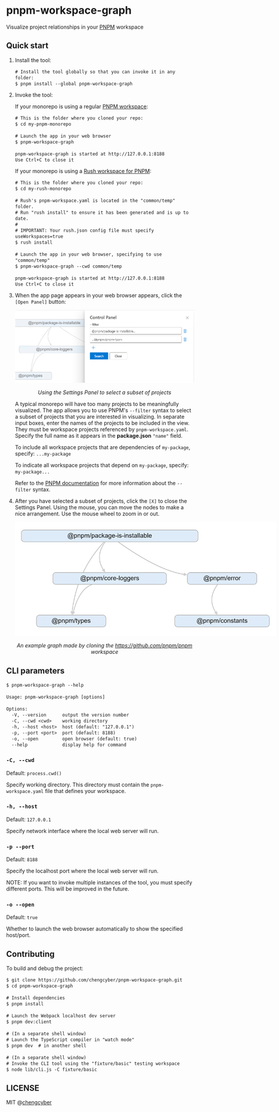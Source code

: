 # pnpm-workspace-graph

Visualize project relationships in your [PNPM](https://pnpm.io/) workspace

## Quick start

1. Install the tool:

   ```shell
   # Install the tool globally so that you can invoke it in any folder:
   $ pnpm install --global pnpm-workspace-graph
   ```

2. Invoke the tool:

   If your monorepo is using a regular [PNPM workspace](https://pnpm.io/workspaces):

   ```shell
   # This is the folder where you cloned your repo:
   $ cd my-pnpm-monorepo

   # Launch the app in your web browser
   $ pnpm-workspace-graph

   pnpm-workspace-graph is started at http://127.0.0.1:8188
   Use Ctrl+C to close it
   ```

   If your monorepo is using a [Rush workspace for PNPM](https://rushjs.io/pages/maintainer/package_managers/):

   ```shell
   # This is the folder where you cloned your repo:
   $ cd my-rush-monorepo

   # Rush's pnpm-workspace.yaml is located in the "common/temp" folder.
   # Run "rush install" to ensure it has been generated and is up to date.
   #
   # IMPORTANT: Your rush.json config file must specify useWorkspaces=true
   $ rush install

   # Launch the app in your web browser, specifying to use "common/temp"
   $ pnpm-workspace-graph --cwd common/temp

   pnpm-workspace-graph is started at http://127.0.0.1:8188
   Use Ctrl+C to close it
   ```

3. When the app page appears in your web browser appears, click the `[Open Panel]` button:

   <kbd><img src="assets/example-settings.png" alt="Settings Panel" /></kbd>
   <p align="center"><i>Using the Settings Panel to select a subset of projects</i></p>

   A typical monorepo will have too many projects to be meaningfully visualized.  The app allows you to use PNPM's `--filter` syntax to select a subset of projects that you are interested in visualizing.  In separate input boxes, enter the names of the projects to be included in the view.  They must be workspace projects referenced by `pnpm-workspace.yaml`. Specify the full name as it appears in the **package.json** `"name"` field.

   To include all workspace projects that are dependencies of `my-package`, specify: `...my-package`

   To indicate all workspace projects that depend on `my-package`, specify: `my-package...`

   Refer to the [PNPM documentation](https://pnpm.io/filtering) for more information about the `--filter` syntax.

4. After you have selected a subset of projects, click the `[X]` to close the Settings Panel.  Using the mouse, you can move the nodes to make a nice arrangement. Use the mouse wheel to zoom in or out.

   <kbd><img src="assets/example-graph.png" style="max-width: 700px;" alt="Example graph" /></kbd>
   <p align="center"><i>An example graph made by cloning the <a href="https://github.com/pnpm/pnpm">https://github.com/pnpm/pnpm</a> workspace</i></p>


## CLI parameters

```shell
$ pnpm-workspace-graph --help

Usage: pnpm-workspace-graph [options]

Options:
  -V, --version      output the version number
  -C, --cwd <cwd>    working directory
  -h, --host <host>  host (default: "127.0.0.1")
  -p, --port <port>  port (default: 8188)
  -o, --open         open browser (default: true)
  --help             display help for command
```

### `-C, --cwd`

Default: `process.cwd()`

Specify working directory. This directory must contain the `pnpm-workspace.yaml` file that defines your workspace.

### `-h, --host`

Default: `127.0.0.1`

Specify network interface where the local web server will run.

### `-p --port`

Default: `8188`

Specify the localhost port where the local web server will run.

NOTE: If you want to invoke multiple instances of the tool, you must specify different ports.  This will be improved in the future.

### `-o --open`

Default: `true`

Whether to launch the web browser automatically to show the specified host/port.


## Contributing

To build and debug the project:

```shell
$ git clone https://github.com/chengcyber/pnpm-workspace-graph.git
$ cd pnpm-workspace-graph

# Install dependencies
$ pnpm install

# Launch the Webpack localhost dev server
$ pnpm dev:client

# (In a separate shell window)
# Launch the TypeScript compiler in "watch mode"
$ pnpm dev  # in another shell

# (In a separate shell window)
# Invoke the CLI tool using the "fixture/basic" testing workspace
$ node lib/cli.js -C fixture/basic
```

## LICENSE

MIT @[chengcyber](https://github.com/chengcyber)
